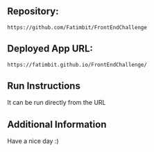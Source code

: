 ## Repository: 

```
https://github.com/Fatimbit/FrontEndChallenge
```

## Deployed App URL: 

```
https://fatimbit.github.io/FrontEndChallenge/
```

## Run Instructions

It can be run directly from the URL

## Additional Information

Have a nice day :)
